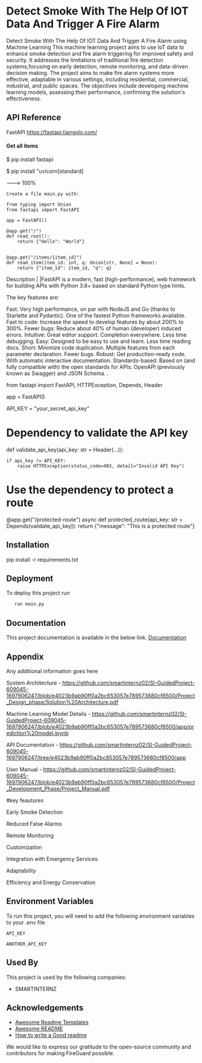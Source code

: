 
# Detect Smoke With The Help Of IOT Data And Trigger A Fire Alarm

Detect Smoke With The Help Of IOT Data And Trigger A Fire Alarm using
Machine Learning This machine learning project aims to use IoT data to
enhance smoke detection and fire alarm triggering for improved safety and
security. It addresses the limitations of traditional fire detection systems,focusing on early detection, remote monitoring, and data-driven decision
making. The project aims to make fire alarm systems more effective,
adaptable in various settings, including residential, commercial, industrial,
and public spaces. The objectives include developing machine learning
models, assessing their performance, confirming the solution's effectiveness.

## API Reference
FastAPI
https://fastapi.tiangolo.com/

#### Get all items
$ pip install fastapi

$ pip install "uvicorn[standard]

---> 100%
```http
Create a file main.py with:

from typing import Union
from fastapi import FastAPI

app = FastAPI()

@app.get("/")
def read_root():
    return {"Hello": "World"}


@app.get("/items/{item_id}")
def read_item(item_id: int, q: Union[str, None] = None):
    return {"item_id": item_id, "q": q}
```

Description                |
|FastAPI is a modern, fast (high-performance), web framework for building APIs with Python 3.8+ based on standard Python type hints.

The key features are:

Fast: Very high performance, on par with NodeJS and Go (thanks to Starlette and Pydantic). One of the fastest Python frameworks available.
Fast to code: Increase the speed to develop features by about 200% to 300%. 
Fewer bugs: Reduce about 40% of human (developer) induced errors. 
Intuitive: Great editor support. Completion everywhere. Less time debugging.
Easy: Designed to be easy to use and learn. Less time reading docs.
Short: Minimize code duplication. Multiple features from each parameter declaration. Fewer bugs.
Robust: Get production-ready code. With automatic interactive documentation.
Standards-based: Based on (and fully compatible with) the open standards for APIs: OpenAPI (previously known as Swagger) and JSON Schema. 
 . 

from fastapi import FastAPI, HTTPException, Depends, Header

app = FastAPI()

API_KEY = "your_secret_api_key"

# Dependency to validate the API key
def validate_api_key(api_key: str = Header(...)):

    if api_key != API_KEY:
        raise HTTPException(status_code=403, detail="Invalid API Key")

# Use the dependency to protect a route
@app.get("/protected-route")
async def protected_route(api_key: str = Depends(validate_api_key)):
    return {"message": "This is a protected route"}




## Installation

pip install -r requirements.txt

## Deployment

To deploy this project run

```python
   run main.py
```


## Documentation
This project documentation is available in the below link.
[Documentation](https://drive.google.com/file/d/1Z1Rnj3JTxQxbfphYmLrkL3ptpuQJB3MF/view?usp=sharing)


## Appendix

Any additional information goes here

System Architecture - 
https://github.com/smartinternz02/SI-GuidedProject-609045-1697906247/blob/e4023b9ab90ff0a2bc653057e789573680cf8500/Project_Design_phase/Solution%20Architecture.pdf

Machine Learning Model Details -
https://github.com/smartinternz02/SI-GuidedProject-609045-1697906247/blob/e4023b9ab90ff0a2bc653057e789573680cf8500/app/prediction%20model.ipynb

API Documentation - https://github.com/smartinternz02/SI-GuidedProject-609045-1697906247/tree/e4023b9ab90ff0a2bc653057e789573680cf8500/app

User Manual - https://github.com/smartinternz02/SI-GuidedProject-609045-1697906247/blob/e4023b9ab90ff0a2bc653057e789573680cf8500/Project_Development_Phase/Project_Manual.pdf

#key feautures

Early Smoke Detection

Reduced False Alarms

Remote Monitoring

Customization

Integration with Emergency Services

Adaptability 

Efficiency and Energy Conservation
## Environment Variables

To run this project, you will need to add the following environment variables to your .env file

`API_KEY`

`ANOTHER_API_KEY`


## Used By

This project is used by the following companies:

- SMARTINTERNZ


## Acknowledgements

 - [Awesome Readme Templates](https://awesomeopensource.com/project/elangosundar/awesome-README-templates)
 - [Awesome README](https://github.com/matiassingers/awesome-readme)
 - [How to write a Good readme](https://bulldogjob.com/news/449-how-to-write-a-good-readme-for-your-github-project)

We would like to express our gratitude to the open-source community and contributors for making FireGuard possible.
